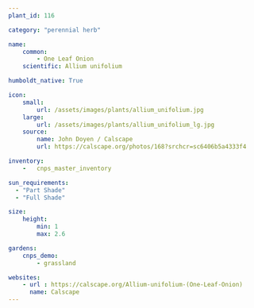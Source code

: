 ```yaml
---
plant_id: 116

category: "perennial herb"

name: 
    common: 
        - One Leaf Onion
    scientific: Allium unifolium 

humboldt_native: True

icon: 
    small: 
        url: /assets/images/plants/allium_unifolium.jpg 
    large: 
        url: /assets/images/plants/allium_unifolium_lg.jpg 
    source: 
        name: John Doyen / Calscape
        url: https://calscape.org/photos/168?srchcr=sc6406b5a4333f4

inventory: 
    -   cnps_master_inventory

sun_requirements:
  - "Part Shade"
  - "Full Shade"

size:
    height: 
        min: 1
        max: 2.6

gardens: 
    cnps_demo:
        - grassland 

websites:
    - url : https://calscape.org/Allium-unifolium-(One-Leaf-Onion) 
      name: Calscape
---
```


